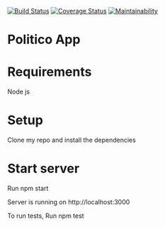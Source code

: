 [![Build Status](https://www.travis-ci.org/NabeelahY/politico.svg?branch=develop)](https://www.travis-ci.org/NabeelahY/politico)
[![Coverage Status](https://coveralls.io/repos/github/NabeelahY/politico/badge.svg?branch=develop)](https://coveralls.io/github/NabeelahY/politico?branch=develop)
[![Maintainability](https://api.codeclimate.com/v1/badges/e8fa138f5ce3979c8276/maintainability)](https://codeclimate.com/github/NabeelahY/politico/maintainability)

# Politico App

# Requirements
Node js

# Setup
Clone my repo and install the dependencies

# Start server
Run npm start

Server is running on http://localhost:3000 

To run tests, Run npm test

